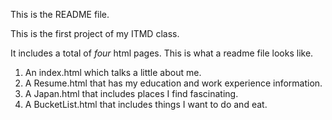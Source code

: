 This is the README file.

This is the first project of my ITMD class.

It includes a total of <i>four</i> html pages.
This is what a readme file looks like.
<ol>
  <li>An index.html which talks a little about me.</li>
  <li>A Resume.html that has my education and work experience information.</li>
  <li>A Japan.html that includes places I find fascinating.</li>
  <li>A BucketList.html that includes things I want to do and eat.</li>
</ol>
